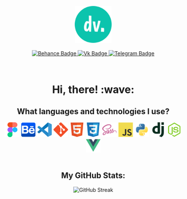 <section id="header" align="center">
  <img src="https://github.com/dintear/dintear/blob/main/fundamental.png" height="100" width="100">
</section>
<br>

<section id="badges" align="center">
  <a href="https://www.behance.net/denis_vyzulin">
    <img src="https://img.shields.io/badge/Behance-0058ff?logo=behance&logoColor=white&style=for-the-badge" alt="Behance Badge"/>
  </a>
  <a href="https://vk.com/denis_vyzulin" target="_blank">
    <img src="https://img.shields.io/badge/Вконтакте-blue?logo=vk&logoColor=white&style=for-the-badge" alt="Vk Badge"/>
  </a>
  <a href="https://t.me/denis_vyzulin">
    <img src="https://img.shields.io/badge/Telegram-23a2dc?logo=telegram&logoColor=white&style=for-the-badge" alt="Telegram Badge"/>
  </a>
</section>


<section id="counter" align="center">
  <!-- <img src="https://komarev.com/ghpvc/?username=dintear&style=flat-square&color=0CC4AD" alt="Profile views"/> -->
</section>
<br><br>


<h1 id="greeting" align="center">
Hi, there! :wave:
</h1>


<section id="instruments" align="center">
  <h2>What languages and technologies I use?</h2>
  <div>
    <img src="https://github.com/devicons/devicon/blob/master/icons/figma/figma-original.svg" alt="Figma" title="Figma" height="40" width="40">
    <img src="https://github.com/devicons/devicon/blob/master/icons/behance/behance-original.svg" alt="Behance" title="Behance" height="40" width="40">
    <img src="https://github.com/devicons/devicon/blob/master/icons/vscode/vscode-original.svg" alt="VS Code" title="Visual Studio Code" height="40" width="40">
    <img src="https://github.com/devicons/devicon/blob/master/icons/git/git-original.svg" alt="Git" title="Git" height="40" width="40">
    <img src="https://github.com/devicons/devicon/blob/master/icons/html5/html5-original.svg" alt="HTML" title="HTML" height="40" width="40">
    <img src="https://github.com/devicons/devicon/blob/master/icons/css3/css3-original.svg" alt="CSS" title="CSS" height="40" width="40">
    <img src="https://github.com/devicons/devicon/blob/master/icons/sass/sass-original.svg" alt="Sass/Scss" title="Sass/Scss" height="40" width="40">
    <img src="https://github.com/devicons/devicon/blob/master/icons/javascript/javascript-original.svg" alt="JavaScript" title="JavaScript" height="40" width="40">
    <img src="https://github.com/devicons/devicon/blob/master/icons/python/python-original.svg" alt="Python" title="Python" height="40" width="40">
    <img src="https://github.com/devicons/devicon/blob/master/icons/django/django-plain.svg" alt="Django" title="Django" height="40" width="40">
    <img src="https://github.com/devicons/devicon/blob/master/icons/nodejs/nodejs-original.svg" alt="Node.js" title="Node.js" height="40" width="40">
    <img src="https://github.com/devicons/devicon/blob/master/icons/vuejs/vuejs-original.svg" alt="VueJS" title="VueJS" height="40" width="40">
  </div>
</section>
<br>


<section id="stats" align="center">
  <h2>My GitHub Stats:</h2>
  <img src="http://github-readme-streak-stats.herokuapp.com?user=dintear&theme=github-dark&hide_border=true&date_format=j%20M%5B%20Y%5D" alt="GitHub Streak">
</section>



<!--
**dintear/dintear** is a ✨ _special_ ✨ repository because its `README.md` (this file) appears on your GitHub profile.

Here are some ideas to get you started:

- 🔭 I’m currently working on ...
- 🌱 I’m currently learning ...
- 👯 I’m looking to collaborate on ...
- 🤔 I’m looking for help with ...
- 💬 Ask me about ...
- 📫 How to reach me: ...
- 😄 Pronouns: ...
- ⚡ Fun fact: ...
-->

